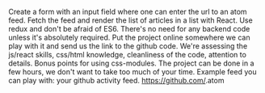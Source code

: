 Create a form with an input field where one can enter the url to an atom feed.
Fetch the feed and render the list of articles in a list with React. Use redux and don't be afraid of ES6. There's no need for any backend code unless it's absolutely required.
Put the project online somewhere we can play with it and send us the link to the github code.
We're assessing the js/react skills, css/html knowledge, cleanliness of the code, attention to details. Bonus points for using css-modules.
The project can be done in a few hours, we don't want to take too much of your time.
Example feed you can play with: your github activity feed. https://github.com/<username>.atom  